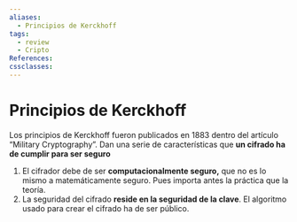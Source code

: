 ```yaml
---
aliases:
  - Principios de Kerckhoff
tags:
  - review
  - Cripto
References: 
cssclasses:
---
```

# Principios de Kerckhoff
Los principios de Kerckhoff fueron publicados en 1883 dentro del artículo “Military Cryptography”. Dan una serie de características que **un cifrado ha de cumplir para ser seguro**

1. El cifrador debe de ser **computacionalmente seguro,** que no es lo mismo a matemáticamente seguro. Pues importa antes la práctica que la teoría.
2. La seguridad del cifrado **reside en la seguridad de la clave**. El algoritmo usado para crear el cifrado ha de ser público.

